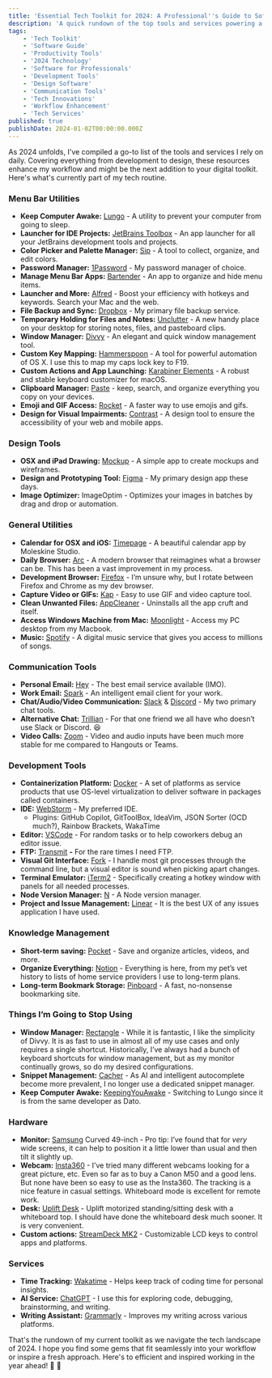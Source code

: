 ```yaml
---
title: 'Essential Tech Toolkit for 2024: A Professional''s Guide to Software & Services'
description: 'A quick rundown of the top tools and services powering a tech professional''s workflow in 2024. This guide covers essential software for development, design, communication, and productivity in today''s tech world.'
tags:
    - 'Tech Toolkit'
    - 'Software Guide'
    - 'Productivity Tools'
    - '2024 Technology'
    - 'Software for Professionals'
    - 'Development Tools'
    - 'Design Software'
    - 'Communication Tools'
    - 'Tech Innovations'
    - 'Workflow Enhancement'
    - 'Tech Services'
published: true
publishDate: 2024-01-02T00:00:00.000Z
---
```


As 2024 unfolds, I've compiled a go-to list of the tools and services I rely on daily. Covering everything from development to design, these resources enhance my workflow and might be the next addition to your digital toolkit. Here's what's currently part of my tech routine.

### **Menu Bar Utilities**

- **Keep Computer Awake:** [Lungo](https://sindresorhus.com/lungo) - A utility to prevent your computer from going to sleep.
- **Launcher for IDE Projects:** [JetBrains Toolbox](https://www.jetbrains.com/toolbox-app/) - An app launcher for all your JetBrains development tools and projects.
- **Color Picker and Palette Manager:** [Sip](https://sipapp.io/) - A tool to collect, organize, and edit colors.
- **Password Manager:** [1Password](https://1password.com/) - My password manager of choice.
- **Manage Menu Bar Apps:** [Bartender](https://www.macbartender.com/) - An app to organize and hide menu items.
- **Launcher and More:** [Alfred](https://www.alfredapp.com/) - Boost your efficiency with hotkeys and keywords. Search your Mac and the web.
- **File Backup and Sync:** [Dropbox](https://www.dropbox.com/) - My primary file backup service.
- **Temporary Holding for Files and Notes:** [Unclutter](https://unclutterapp.com/) - A new handy place on your desktop for storing notes, files, and pasteboard clips.
- **Window Manager:** [Divvy](https://mizage.com/divvy/) - An elegant and quick window management tool.
- **Custom Key Mapping:** [Hammerspoon](https://www.hammerspoon.org/) - A tool for powerful automation of OS X. I use this to map my caps lock key to F19.
- **Custom Actions and App Launching:** [Karabiner Elements](https://karabiner-elements.pqrs.org/) - A robust and stable keyboard customizer for macOS.
- **Clipboard Manager:** [Paste](https://pasteapp.io/) - keep, search, and organize everything you copy on your devices.
- **Emoji and GIF Access:** [Rocket](https://matthewpalmer.net/rocket/) - A faster way to use emojis and gifs.
- **Design for Visual Impairments:** [Contrast](https://usecontrast.com/) - A design tool to ensure the accessibility of your web and mobile apps.

### **Design Tools**

- **OSX and iPad Drawing:** [Mockup](https://mockup.io/) - A simple app to create mockups and wireframes.
- **Design and Prototyping Tool:** [Figma](https://www.figma.com/) - My primary design app these days.
- **Image Optimizer:** ImageOptim - Optimizes your images in batches by drag and drop or automation.

### **General Utilities**

- **Calendar for OSX and iOS:** [Timepage](https://www.moleskine.com/en-us/shop/moleskine-smart/apps-and-services/timepage/) - A beautiful calendar app by Moleskine Studio.
- **Daily Browser:** [Arc](https://www.arc.net/) - A modern browser that reimagines what a browser can be. This has been a vast improvement in my process.
- **Development Browser:** [Firefox](https://www.mozilla.org/en-US/firefox/) - I’m unsure why, but I rotate between Firefox and Chrome as my dev browser.
- **Capture Video or GIFs:** [Kap](https://getkap.co/) - Easy to use GIF and video capture tool.
- **Clean Unwanted Files:** [AppCleaner](https://freemacsoft.net/appcleaner/) - Uninstalls all the app cruft and itself.
- **Access Windows Machine from Mac:** [Moonlight](https://moonlight-stream.org/) - Access my PC desktop from my Macbook.
- **Music:** [Spotify](https://www.spotify.com/) - A digital music service that gives you access to millions of songs.

### **Communication Tools**

- **Personal Email:** [Hey](https://hey.com/) - The best email service available (IMO).
- **Work Email:** [Spark](https://sparkmailapp.com/) - An intelligent email client for your work.
- **Chat/Audio/Video Communication:** [Slack](https://slack.com/) & [Discord](https://discord.com/) - My two primary chat tools.
- **Alternative Chat:** [Trillian](https://www.trillian.im/) - For that one friend we all have who doesn’t use Slack or Discord. 😆
- **Video Calls:** [Zoom](https://zoom.us/) - Video and audio inputs have been much more stable for me compared to Hangouts or Teams.

### **Development Tools**

- **Containerization Platform:** [Docker](https://www.docker.com/) - A set of platforms as service products that use OS-level virtualization to deliver software in packages called containers.
- **IDE:** [WebStorm](https://www.jetbrains.com/webstorm/) - My preferred IDE.
  - Plugins: GitHub Copilot, GitToolBox, IdeaVim, JSON Sorter (OCD much?), Rainbow Brackets, WakaTime
- **Editor:** [VSCode](https://code.visualstudio.com/) - For random tasks or to help coworkers debug an editor issue.
- **FTP:** [Transmit](https://panic.com/transmit/) **-** For the rare times I need FTP.
- **Visual Git Interface:** [Fork](https://fork.dev/) - I handle most git processes through the command line, but a visual editor is sound when picking apart changes.
- **Terminal Emulator:** [iTerm2](https://iterm2.com/) - Specifically creating a hotkey window with panels for all needed processes.
- **Node Version Manager:** [N](https://github.com/tj/n) - A Node version manager.
- **Project and Issue Management:** [Linear](https://linear.app/) - It is the best UX of any issues application I have used.

### **Knowledge Management**

- **Short-term saving:** [Pocket](https://getpocket.com/) - Save and organize articles, videos, and more.
- **Organize Everything:** [Notion](https://www.notion.so/) - Everything is here, from my pet’s vet history to lists of home service providers I use to long-term plans.
- **Long-term Bookmark Storage:** [Pinboard](https://pinboard.in/) - A fast, no-nonsense bookmarking site.

### **Things I’m Going to Stop Using**

- **Window Manager:** [Rectangle](https://rectangleapp.com/) - While it is fantastic, I like the simplicity of Divvy. It is as fast to use in almost all of my use cases and only requires a single shortcut. Historically, I’ve always had a bunch of keyboard shortcuts for window management, but as my monitor continually grows, so do my desired configurations.
- **Snippet Management:** [Cacher](https://www.cacher.io/) - As AI and intelligent autocomplete become more prevalent, I no longer use a dedicated snippet manager.
- **Keep Computer Awake:** [KeepingYouAwake](https://keepingyouawake.app/) - Switching to Lungo since it is from the same developer as Dato.

### **Hardware**

- **Monitor:** [Samsung](https://www.samsung.com/) Curved 49-inch - Pro tip: I’ve found that for _very_ wide screens, it can help to position it a little lower than usual and then tilt it slightly up.
- **Webcam:** [Insta360](https://www.insta360.com/) - I’ve tried many different webcams looking for a great picture, etc. Even so far as to buy a Canon M50 and a good lens. But none have been so easy to use as the Insta360. The tracking is a nice feature in casual settings. Whiteboard mode is excellent for remote work.
- **Desk:** [Uplift Desk](https://www.upliftdesk.com/) - Uplift motorized standing/sitting desk with a whiteboard top. I should have done the whiteboard desk much sooner. It is very convenient.
- **Custom actions:** [StreamDeck MK2](https://www.elgato.com/us/en/p/stream-deck-mk2-black) - Customizable LCD keys to control apps and platforms.

### **Services**

- **Time Tracking:** [Wakatime](https://wakatime.com/) - Helps keep track of coding time for personal insights.
- **AI Service:** [ChatGPT](https://openai.com/) - I use this for exploring code, debugging, brainstorming, and writing.
- **Writing Assistant:** [Grammarly](https://www.grammarly.com/) - Improves my writing across various platforms.

That's the rundown of my current toolkit as we navigate the tech landscape of 2024. I hope you find some gems that fit seamlessly into your workflow or inspire a fresh approach. Here's to efficient and inspired working in the year ahead! 🍾 🚀
